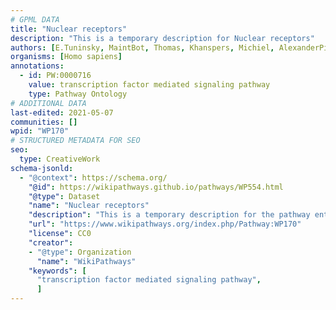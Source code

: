 ```yaml
---
# GPML DATA
title: "Nuclear receptors"
description: "This is a temporary description for Nuclear receptors"
authors: [E.Tuninsky, MaintBot, Thomas, Khanspers, Michiel, AlexanderPico, Ddigles, Egonw, Eweitz]
organisms: [Homo sapiens]
annotations:
  - id: PW:0000716
    value: transcription factor mediated signaling pathway
    type: Pathway Ontology
# ADDITIONAL DATA
last-edited: 2021-05-07
communities: []
wpid: "WP170"
# STRUCTURED METADATA FOR SEO
seo:
  type: CreativeWork
schema-jsonld:
  - "@context": https://schema.org/
    "@id": https://wikipathways.github.io/pathways/WP554.html
    "@type": Dataset
    "name": "Nuclear receptors"
    "description": "This is a temporary description for the pathway entitled: Nuclear receptors"
    "url": "https://www.wikipathways.org/index.php/Pathway:WP170"
    "license": CC0
    "creator":
    - "@type": Organization
      "name": "WikiPathways"
    "keywords": [
      "transcription factor mediated signaling pathway",
      ]
---
```

